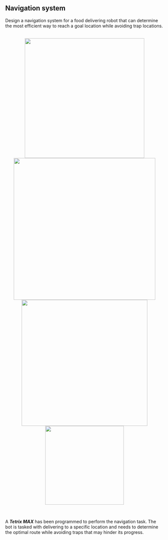## Navigation system
Design a navigation system for a food delivering robot that can determine the most efficient way to reach a goal location while avoiding trap locations.
</br>
</br>
<p align="center" >
<img src="https://user-images.githubusercontent.com/90817926/229552813-a3f7d9a2-860f-44e0-bc4a-d2d71591334a.png" width="380" />
  </br>
<img src="https://user-images.githubusercontent.com/90817926/230063192-40bb2234-9317-4612-9430-f2d203accf6c.gif" width="450" />

</br>
<img src="https://user-images.githubusercontent.com/90817926/229553971-511dfc04-fafc-422a-b330-4b270cab8eba.png" width="400" />
</br>
<img src="https://user-images.githubusercontent.com/90817926/230064233-9161ecee-3b22-44e8-8d44-9f0426501609.gif" height="250" />
</P>

</br>

A ***Tetrix MAX*** has been programmed to perform the navigation task. The bot is tasked with delivering to a specific location and needs to determine the optimal route while avoiding traps that may hinder its progress.

